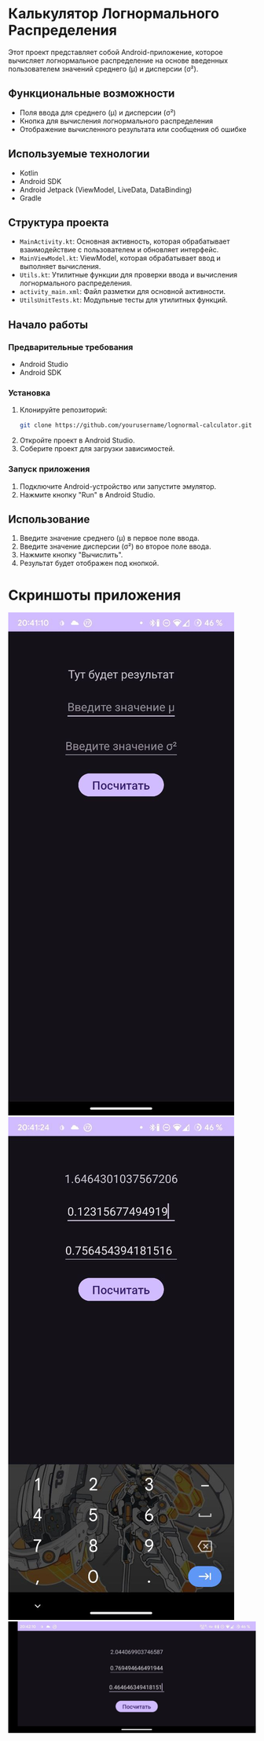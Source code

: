 # Калькулятор Логнормального Распределения

Этот проект представляет собой Android-приложение, которое вычисляет логнормальное распределение на основе введенных пользователем значений среднего (μ) и дисперсии (σ²).

## Функциональные возможности

- Поля ввода для среднего (μ) и дисперсии (σ²)
- Кнопка для вычисления логнормального распределения
- Отображение вычисленного результата или сообщения об ошибке

## Используемые технологии

- Kotlin
- Android SDK
- Android Jetpack (ViewModel, LiveData, DataBinding)
- Gradle

## Структура проекта

- `MainActivity.kt`: Основная активность, которая обрабатывает взаимодействие с пользователем и обновляет интерфейс.
- `MainViewModel.kt`: ViewModel, которая обрабатывает ввод и выполняет вычисления.
- `Utils.kt`: Утилитные функции для проверки ввода и вычисления логнормального распределения.
- `activity_main.xml`: Файл разметки для основной активности.
- `UtilsUnitTests.kt`: Модульные тесты для утилитных функций.

## Начало работы

### Предварительные требования

- Android Studio
- Android SDK

### Установка

1. Клонируйте репозиторий:
    ```sh
    git clone https://github.com/yourusername/lognormal-calculator.git
    ```
2. Откройте проект в Android Studio.
3. Соберите проект для загрузки зависимостей.

### Запуск приложения

1. Подключите Android-устройство или запустите эмулятор.
2. Нажмите кнопку "Run" в Android Studio.


## Использование

1. Введите значение среднего (μ) в первое поле ввода.
2. Введите значение дисперсии (σ²) во второе поле ввода.
3. Нажмите кнопку "Вычислить".
4. Результат будет отображен под кнопкой.

# Скриншоты приложения
![img.png](images_for_readme/img.png)
![img_1.png](images_for_readme/img_1.png)
![img_2.png](images_for_readme/img_2.png)